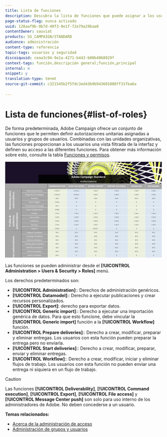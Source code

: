 ```yaml
---
title: Lista de funciones
description: Descubra la lista de funciones que puede asignar a los usuarios.
page-status-flag: nunca activado
uuid: 128aaf9b-9b7d-49f3-9e1f-72e79a29baa0
contentOwner: sauviat
products: SG_CAMPAIGN/STANDARD
audience: administración
content-type: referencia
topic-tags: usuarios y seguridad
discoiquuid: ceaa3c94-9e1a-4271-b443-b00b4068929f
context-tags: función,descripción general;función,principal
internal: n
snippet: y
translation-type: tm+mt
source-git-commit: c321545b2f5fdc3ed43b9b943601008ff31fba6a

---
```



# Lista de funciones{#list-of-roles}

De forma predeterminada, Adobe Campaign ofrece un conjunto de funciones que le permiten definir autorizaciones unitarias asignadas a usuarios y grupos de usuarios. Combinadas con las unidades organizativas, las funciones proporcionan a los usuarios una vista filtrada de la interfaz y definen su acceso a las diferentes funciones. Para obtener más información sobre esto, consulte la tabla [Funciones y permisos](/help/administration/using/assets/acs_rights.pdf).

![](assets/user_management_3.png)

Las funciones se pueden administrar desde el **[!UICONTROL Administration > Users & Security > Roles]** menú.

Los derechos predeterminados son:

* **[!UICONTROL Administration]**:: Derechos de administración genéricos.
* **[!UICONTROL Datamodel]**:: Derecho a ejecutar publicaciones y crear recursos personalizados.
* **[!UICONTROL Export]**: derecho para exportar datos.
* **[!UICONTROL Generic import]**:: Derecho a ejecutar una importación genérica de datos. Para que esto funcione, debe vincular la **[!UICONTROL Generic import]** función a la **[!UICONTROL Workflow]** función.
* **[!UICONTROL Prepare deliveries]**:: Derecho a crear, modificar, preparar y eliminar entregas. Los usuarios con esta función pueden preparar la entrega pero no enviarla.
* **[!UICONTROL Start deliveries]**:: Derecho a crear, modificar, preparar, enviar y eliminar entregas.
* **[!UICONTROL Workflow]**:: Derecho a crear, modificar, iniciar y eliminar flujos de trabajo. Los usuarios con esta función no pueden enviar una entrega ni siquiera en un flujo de trabajo.

>[!CAUTION]
>
>Las funciones **[!UICONTROL Deliverability]**, **[!UICONTROL Command execution]**, **[!UICONTROL Export]**, **[!UICONTROL File access]** y **[!UICONTROL Message Center push]** son solo para uso interno de los administradores de Adobe. No deben concederse a un usuario.

**Temas relacionados:**

* [Acerca de la administración de acceso](../../administration/using/about-access-management.md)
* [Administración de grupos y usuarios](../../administration/using/managing-groups-and-users.md)

